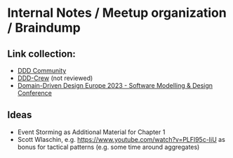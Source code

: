 # Internal Notes / Meetup organization / Braindump

## Link collection:

* [DDD Community](https://www.dddcommunity.org/)
* [DDD-Crew](https://github.com/ddd-crew) (not reviewed)
* [Domain-Driven Design Europe 2023 - Software Modelling & Design Conference](https://2023.dddeurope.com/)

## Ideas

* Event Storming as Additional Material for Chapter 1
* Scott Wlaschin, e.g. https://www.youtube.com/watch?v=PLFl95c-IiU as bonus for tactical patterns (e.g. some time around aggregates)
